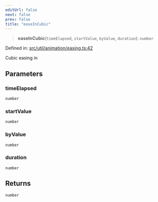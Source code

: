 ```yaml
---
editUrl: false
next: false
prev: false
title: "easeInCubic"
---
```


> **easeInCubic**(`timeElapsed`, `startValue`, `byValue`, `duration`): `number`

Defined in: [src/util/animation/easing.ts:42](https://github.com/fabricjs/fabric.js/blob/8748628df7e9de00ba77413bfc3ad9e9fe9d4f30/src/util/animation/easing.ts#L42)

Cubic easing in

## Parameters

### timeElapsed

`number`

### startValue

`number`

### byValue

`number`

### duration

`number`

## Returns

`number`
